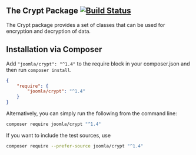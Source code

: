 ## The Crypt Package [![Build Status](https://ci.joomla.org/api/badges/joomla-framework/crypt/status.svg?ref=refs/heads/1.x-dev)](https://ci.joomla.org/joomla-framework/crypt)

The Crypt package provides a set of classes that can be used for encryption and decryption of data.

## Installation via Composer

Add `"joomla/crypt": "^1.4"` to the require block in your composer.json and then run `composer install`.

```json
{
	"require": {
		"joomla/crypt": "^1.4"
	}
}
```

Alternatively, you can simply run the following from the command line:

```sh
composer require joomla/crypt "^1.4"
```

If you want to include the test sources, use

```sh
composer require --prefer-source joomla/crypt "^1.4"
```
